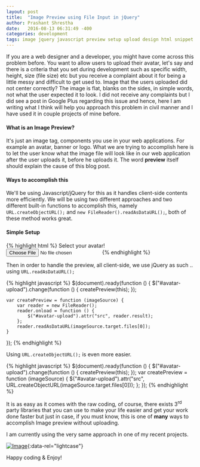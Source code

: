 ```yaml
---
layout: post
title:  "Image Preview using File Input in jQuery"
author: Prashant Shrestha
date:   2016-08-13 06:31:49 -400
categories: development
tags: image jquery javascript preview setup upload design html snippet source
---
```


If you are a web designer and a developer, you might have come across this problem before. You want to allow users to upload their avatar, let's say and there is a criteria that you set during development such as specific width, height, size (file size) etc but you receive a complaint about it for being a little messy and difficult to get used to. Image that the users uploaded did not center correctly? The image is flat, blanks on the sides, in simple words, not what the user expected it to look. I did not receive any complaints but I did see a post in Google Plus regarding this issue and hence, here I am writing what I think will help you approach this problem in civil manner and I have used it in couple projects of mine before.

#### What is an Image Preview?

It's just an image tag, components you use in your web applications. For example an avatar, banner or logo. What we are trying to accomplish here is to let the user know what the image file will look like in our web application after the user uploads it, before he uploads it. The word **preview** itself should explain the cause of this blog post.

#### Ways to accomplish this

We'll be using Javascript/jQuery for this as it handles client-side contents more efficiently. We will be using two different approaches and two different built-in functions to accomplish this, namely `URL.createObjectURL();` and `new FileReader().readAsDataURL();`, both of these method works great.

#### Simple Setup

{% highlight html %}
<label for="avatar-upload">Select your avatar!</label>
<input type="file" id="avatar-upload"></pre>
{% endhighlight %}

Then in order to handle the preview, all client-side, we use jQuery as such .. using `URL.readAsDataURL();`

{% highlight javascript %}
$(document).ready(function () {
    $("#avatar-upload").change(function () {
        createPreview(this);
    });

    var createPreview = function (imageSource) {
        var reader = new FileReader();
        reader.onload = function () {
            $("#avatar-upload").attr("src", reader.result);
        };
        reader.readAsDataURL(imageSource.target.files[0]);
    }
});
{% endhighlight %}

Using `URL.createObjectURL();` is even more easier.

{% highlight javascript %}
$(document).ready(function () {
    $("#avatar-upload").change(function () {
        createPreview(this);
    });
    var createPreview = function (imageSource) {
        $("#avatar-upload").attr("src", URL.createObjectURL(imageSource.target.files[0]));
    };
});
{% endhighlight %}

It is as easy as it comes with the raw coding, of course, there exists 3<sup>rd</sup> party libraries that you can use to make your life easier and get your work done faster but just in case, if you must know, this is one of **many** ways to accomplish Image preview without uploading.

I am currently using the very same approach in one of my recent projects.

[![Image](https://i.imgur.com/k2N1wEY.png)](https://i.imgur.com/k2N1wEY.png "Project Sample Page Preview"){:data-rel="lightcase"}

Happy coding & Enjoy!